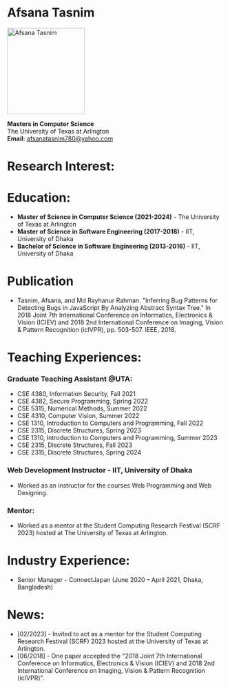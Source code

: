 
# Afsana Tasnim
<img src="https://github.com/AfsanaTasnim/AfsanaTasnim.github.io/blob/main/picture.jpg" alt="Afsana Tasnim" width="180" height="200">

**Masters in Computer Science**  
The University of Texas at Arlington  
**Email:** [afsanatasnim780@yahoo.com](mailto:afsanatasnim780@yahoo.com)

# Research Interest:


# Education:
- **Master of Science in Computer Science (2021-2024)** - The University of Texas at Arlington
- **Master of Science in Software Engineering (2017-2018)** - IIT, University of Dhaka
- **Bachelor of Science in Software Engineering (2013-2016)** - IIT, University of Dhaka

# Publication
- Tasnim, Afsana, and Md Rayhanur Rahman. "Inferring Bug Patterns for Detecting Bugs in JavaScript By Analyzing Abstract Syntax Tree." In 2018 Joint 7th International Conference on Informatics, Electronics & Vision (ICIEV) and 2018 2nd International Conference on Imaging, Vision & Pattern Recognition (icIVPR), pp. 503-507. IEEE, 2018.

# Teaching Experiences:
### Graduate Teaching Assistant @UTA:
- CSE 4380, Information Security, Fall 2021
- CSE 4382, Secure Programming, Spring 2022
- CSE 5315, Numerical Methods, Summer 2022
- CSE 4310, Computer Vision, Summer 2022
- CSE 1310, Introduction to Computers and Programming, Fall 2022
- CSE 2315, Discrete Structures, Spring 2023
- CSE 1310, Introduction to Computers and Programming, Summer 2023
- CSE 2315, Discrete Structures, Fall 2023
- CSE 2315, Discrete Structures, Spring 2024

### Web Development Instructor - IIT, University of Dhaka 
- Worked as an instructor for the courses Web Programming and Web Designing.

### Mentor:
- Worked as a mentor at the Student Computing Research Festival (SCRF 2023) hosted at The University of Texas at Arlington.

# Industry Experience:
- Senior Manager - ConnectJapan (June 2020 – April 2021, Dhaka, Bangladesh)

# News:
- [02/2023] - Invited to act as a mentor for the Student Computing Research Festival (SCRF) 2023 hosted at the University of Texas at Arlington.
- [06/2018] - One paper accepted the "2018 Joint 7th International Conference on Informatics, Electronics & Vision (ICIEV) and 2018 2nd International Conference on Imaging, Vision & Pattern Recognition (icIVPR)".

